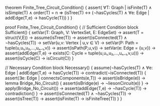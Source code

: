theorem Finite_Tree_Circuit_Condition() {
  assert(
    ∀T: Graph | isFinite(T) ∧ isSimple(T) ∧ order(T) = n ⇒
    (isTree(T) ↔ (¬hasCycles(T) ∧ ∀e: Edge | addEdge(T,e) → hasCycle(T)))
  )
}

proof Finite_Tree_Circuit_Condition() {
  // Sufficient Condition
  block Sufficient() {
    setVar(T: Graph, V: VertexSet, E: EdgeSet) →
    assert(T = struct(V,E)) →
    assume(isTree(T)) →
    assert(isConnected(T) ∧ ¬hasCycles(T)) →
    setVar(u,v: Vertex | u,v ∈ V) →
    setVar(P: Path = tuple(u,u₁,u₂,...,uₙ₋₁,v)) →
    assert(isPath(P,u,v)) →
    setVar(e: Edge = {u,v}) →
    assert(addEdge(T,e) → 
      exists(C: Cycle = tuple(u,u₁,u₂,...,uₙ₋₁,v,u))) →
    assert(isCycle(C) → isCircuit(C))
  }

  // Necessary Condition
  block Necessary() {
    assume(¬hasCycles(T) ∧ ∀e: Edge | addEdge(T,e) → hasCycle(T)) →
    contradict(¬isConnected(T)) {
      assert(∃e: Edge | connectsComponents(e,T)) →
      assert(isBridge(e)) →
      lemma Bridge_No_Circuit() {
        assert(isBridge(e) → ¬liesonCircuit(e))
      } →
      apply(Bridge_No_Circuit()) →
      assert(addEdge(T,e) → ¬hasCycle(T)) →
      contradiction()
    } →
    assert(isConnected(T) ∧ ¬hasCycles(T)) →
    assert(isTree(T)) →
    assert(isFinite(T) → isFiniteTree(T))
  }
}